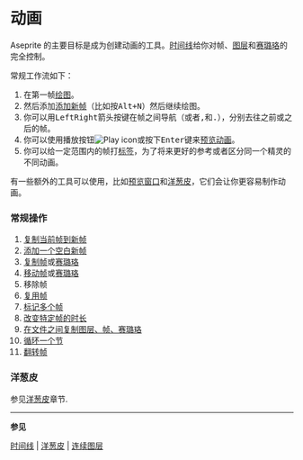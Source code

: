 # 动画

Aseprite 的主要目标是成为创建动画的工具。[时间线](timeline.md)给你对帧、[图层](layers.md)和[赛璐珞](cel.md)的完全控制。

常规工作流如下：

1. 在第一帧[绘图](drawing.md)。
2. 然后添加[添加新帧](new-frame.md)（比如按<kbd>Alt+N</kbd>）然后继续绘图。
3. 你可以用<kbd>Left</kbd><kbd>Right</kbd>箭头按键在帧之间导航（或者<kbd>,</kbd>和<kbd>.</kbd>），分别去往之前或之后的帧。
4. 你可以使用播放按钮![Play icon](animation/play-button.png)或按下<kbd>Enter</kbd>键来[预览动画](preview-window.md)。
5. 你可以给一定范围内的帧打[标签](tags.md)，为了将来更好的参考或者区分同一个精灵的不同动画。

有一些额外的工具可以使用，比如[预览窗口](preview-window.md)和[洋葱皮](onion-skinning.md)，它们会让你更容易制作动画。

### 常规操作

1. [复制当前帧到新帧](new-frame.md)
2. [添加一个空白新帧](new-frame.md#new-empty-frame)
3. [复制帧](copy-frames.md)或[赛璐珞](copy-cels.md)
4. [移动帧](move-frames.md)或[赛璐珞](move-cels.md)
5. 移除帧
6. [复用帧](linked-cels.md)
7. [标记多个帧](tags.md)
8. [改变特定帧的时长](frame-duration.md)
9. [在文件之间复制图层、帧、赛璐珞](timeline.md#copy-between-documents)
10. [循环一个节](loop.md)
11. [翻转帧](reverse-frames.md)

### 洋葱皮

参见[洋葱皮](onion-skinning.md)章节.

---

**参见**

[时间线](timeline.md) | [洋葱皮](onion-skinning.md) | [连续图层](continuous-layers.md)
